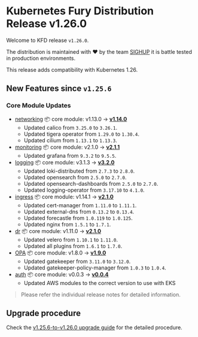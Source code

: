 # Kubernetes Fury Distribution Release v1.26.0

Welcome to KFD release `v1.26.0`.

The distribution is maintained with ❤️ by the team [SIGHUP](https://sighup.io/) it is battle tested in production environments.

This release adds compatibility with Kubernetes 1.26.

## New Features since `v1.25.6`

### Core Module Updates

- [networking](https://github.com/sighupio/fury-kubernetes-networking) 📦 core module: v1.13.0 -> [**v1.14.0**](https://github.com/sighupio/fury-kubernetes-networking/releases/tag/v1.14.0)
  - Updated calico from `3.25.0` to `3.26.1`.
  - Updated tigera operator from `1.29.0` to `1.30.4`.
  - Updated cilium from `1.13.1` to `1.13.3`.
- [monitoring](https://github.com/sighupio/fury-kubernetes-monitoring) 📦 core module: v2.1.0 -> [**v2.1.1**](https://github.com/sighupio/fury-kubernetes-monitoring/releases/tag/v2.1.1)
  - Updated grafana from `9.3.2` to `9.5.5`.
- [logging](https://github.com/sighupio/fury-kubernetes-logging) 📦 core module: v3.1.3 -> [**v3.2.0**](https://github.com/sighupio/fury-kubernetes-logging/releases/tag/v3.2.0)
  - Updated loki-distributed from `2.7.3` to `2.8.0`.
  - Updated opensearch from `2.5.0` to `2.7.0`.
  - Updated opensearch-dashboards from `2.5.0` to `2.7.0`.
  - Updated logging-operator from `3.17.10` to `4.1.0`.
- [ingress](https://github.com/sighupio/fury-kubernetes-ingress) 📦 core module: v1.14.1 -> [**v2.1.0**](https://github.com/sighupio/fury-kubernetes-ingress/releases/tag/v2.1.0)
  - Updated cert-manager from `1.11.0` to `1.11.1`.
  - Updated external-dns from `0.13.2` to `0.13.4`.
  - Updated forecastle from `1.0.119` to `1.0.125`.
  - Updated nginx from `1.5.1` to `1.7.1`.
- [dr](https://github.com/sighupio/fury-kubernetes-dr) 📦 core module: v1.11.0 -> [**v2.1.0**](https://github.com/sighupio/fury-kubernetes-dr/releases/tag/v2.1.0)
  - Updated velero from `1.10.1` to `1.11.0`.
  - Updated all plugins from `1.6.1` to `1.7.0`.
- [OPA](https://github.com/sighupio/fury-kubernetes-opa) 📦 core module: v1.8.0 -> [**v1.9.0**](https://github.com/sighupio/fury-kubernetes-opa/releases/tag/v1.9.0)
  - Updated gatekeeper from `3.11.0` to `3.12.0`.
  - Updated gatekeeper-policy-manager from `1.0.3` to `1.0.4`.
- [auth](https://github.com/sighupio/fury-kubernetes-auth) 📦 core module: v0.0.3 -> [**v0.0.4**](https://github.com/sighupio/fury-kubernetes-auth/releases/tag/v0.0.4)
  - Updated AWS modules to the correct version to use with EKS
  
> Please refer the individual release notes for detailed information.

## Upgrade procedure

Check the [v1.25.6-to-v1.26.0 upgrade guide](../upgrades/v1.25.6-to-v1.26.0.md) for the detailed procedure.

